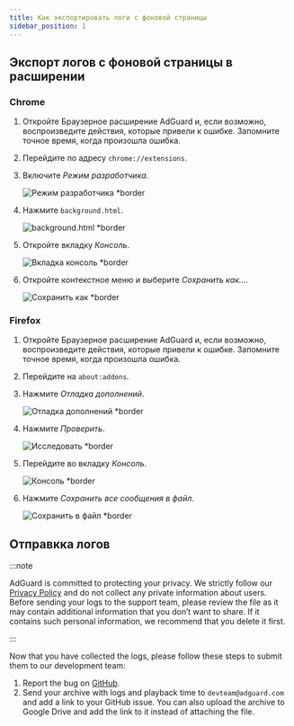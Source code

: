 ```yaml
---
title: Как экспортировать логи с фоновой страницы
sidebar_position: 1
---
```


## Экспорт логов с фоновой страницы в расширении

### Chrome

1. Откройте Браузерное расширение AdGuard и, если возможно, воспроизведите действия, которые привели к ошибке. Запомните точное время, когда произошла ошибка.

2. Перейдите по адресу `chrome://extensions`.

3. Включите _Режим разработчика_.

   ![Режим разработчика \*border](https://cdn.adguardvpn.com/content/kb/ad_blocker/browser_extension/developer_mode1.png)

4. Нажмите `background.html`.

   ![background.html \*border](https://cdn.adguardvpn.com/content/kb/ad_blocker/browser_extension/background1.png)

5. Откройте вкладку _Консоль_.

   ![Вкладка консоль \*border](https://cdn.adguardvpn.com/content/kb/vpn/browser_extension/console.png)

6. Откройте контекстное меню и выберите _Сохранить как..._.

   ![Сохранить как \*border](https://cdn.adguardvpn.com/content/kb/vpn/browser_extension/save.png)

### Firefox

1. Откройте Браузерное расширение AdGuard и, если возможно, воспроизведите действия, которые привели к ошибке. Запомните точное время, когда произошла ошибка.

2. Перейдите на `about:addons`.

3. Нажмите _Отладка дополнений_.

   ![Отладка дополнений \*border](https://cdn.adguardvpn.com/content/kb/vpn/browser_extension/add-ons.png)

4. Нажмите _Проверить_.

   ![Исследовать \*border](https://cdn.adguardvpn.com/content/kb/vpn/browser_extension/inspect.png)

5. Перейдите во вкладку _Консоль_.

   ![Консоль \*border](https://cdn.adguardvpn.com/content/kb/vpn/browser_extension/ff_console.png)

6. Нажмите _Сохранить все сообщения в файл_.

   ![Сохранить в файл \*border](https://cdn.adguardvpn.com/content/kb/vpn/browser_extension/save-to-file.png)

## Отправкка логов

:::note

AdGuard is committed to protecting your privacy. We strictly follow our [Privacy Policy](https://adguard.com/privacy/browser-extension.html) and do not collect any private information about users. Before sending your logs to the support team, please review the file as it may contain additional information that you don’t want to share. If it contains such personal information, we recommend that you delete it first.

:::

Now that you have collected the logs, please follow these steps to submit them to our development team:

1. Report the bug on [GitHub](https://github.com/AdguardTeam/AdguardBrowserExtension/issues/new/choose).
2. Send your archive with logs and playback time to `devteam@adguard.com` and add a link to your GitHub issue. You can also upload the archive to Google Drive and add the link to it instead of attaching the file.
